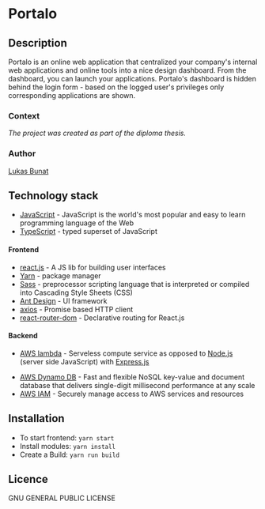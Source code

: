 # Portalo

## Description
Portalo is an online web application that centralized your company's internal web applications and online tools into a nice design dashboard. From the dashboard, you can launch your applications. Portalo's dashboard is hidden behind the login form - based on the logged user's privileges only corresponding applications are shown. 

### Context
*The project was created as part of the diploma thesis.*

### Author
[Lukas Bunat](https://bunat.cz)

## Technology stack
* [JavaScript](https://www.javascript.com/) - JavaScript is the world's most popular and easy to learn programming language of the Web
* [TypeScript](https://www.typescriptlang.org/) - typed superset of JavaScript

#### Frontend
* [react.js](https://reactjs.org/) - A JS lib for building user interfaces
* [Yarn](https://yarnpkg.com) - package manager
* [Sass](https://sass-lang.com/) - preprocessor scripting language that is interpreted or compiled into Cascading Style Sheets (CSS)
* [Ant Design](https://ant.design/) - UI framework
* [axios](https://github.com/axios/axios) - Promise based HTTP client
* [react-router-dom](https://reactrouter.com/web/guides/quick-start) - Declarative routing for React.js

#### Backend
* [AWS lambda](https://aws.amazon.com/lambda/) - Serveless compute service as opposed to [Node.js](https://nodejs.org) (server side JavaScript) with [Express.js](https://expressjs.com/)
<!-- * [AWS API Gateway](https://aws.amazon.com/api-gateway/) - Create, maintain, and secure APIs at any scale -->
* [AWS Dynamo DB](https://aws.amazon.com/dynamodb/) - Fast and flexible NoSQL key-value and document database that delivers single-digit millisecond performance at any scale
* [AWS IAM](https://aws.amazon.com/iam/) - Securely manage access to AWS services and resources

<!-- * [GraphQL](https://graphql.org/) - query language for API -->
<!-- * [Appolo Server](https://www.apollographql.com/docs/apollo-server/) - GraphQL server -->
<!-- * [GraphQL Code Generator](https://graphql-code-generator.com/) - typescript code generator from GraphQL schema -->

## Installation
 * To start frontend: `yarn start`
 * Install modules: `yarn install`
 * Create a Build: `yarn run build`

## Licence
GNU GENERAL PUBLIC LICENSE